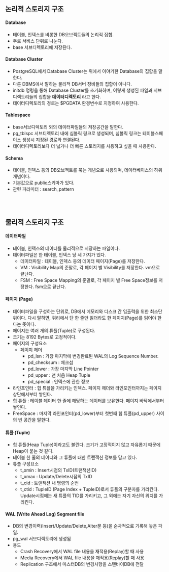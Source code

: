 ## 논리적 스토리지 구조

#### Database
- 테이블, 인덱스를 비롯한 DB오브젝트들의 논리적 집합.
- 주로 서비스 단위로 나눈다.
- base 서브디렉토리에 저장된다.

#### Database Cluster
- PostgreSQL에서 Database Cluster는 위에서 이야기한 Database의 집합을 말한다.
- 다른 DBMS에서 말하는 물리적 DB서버 장비들의 집합이 아니다.
- initdb 명령을 통해 Database Cluster를 초기화하며, 이렇게 생성된 파일과 서브디렉토리들의 집합을 **데이터디렉토리** 라고 한다.
- 데이터디렉토리의 경로는 $PGDATA 환경변수로 지정하여 사용한다.

#### Tablespace 
- base서브디렉토리 외의  데이터파일들의 저장공간을 말한다.
- pg_tblspc 서브디렉토리 내에 심볼릭 링크로 생성되며, 심볼릭 링크는 테이블스페이스 생성시 지정된 경로와 연결된다.
- 데이터디렉토리보다 더 넓거나 더 빠른 스토리지를 사용하고 싶을 때 사용한다.

#### Schema
- 테이블, 인덱스 등의 DB오브젝트를 묶는 개념으로 사용되며, 데이터베이스의 하위개념이다.
- 기본값으로 public스키마가 있다.
- 관련 파라미터 : search_pattern

<br><br>
## 물리적 스토리지 구조

#### 데이터파일
- 테이블, 인덱스의 데이터를 물리적으로 저장하는 파일이다.
- 데이터파일은 한 테이블, 인덱스 당 세 가지가 있다.
  - 데이터파일 : 테이블, 인덱스 등의 데이터 페이지(Page)를 저장한다.
  - VM : Visibility Map의 준말로, 각 페이지 별 Visibility를 저장한다. vm으로 끝난다.
  - FSM : Free Space Mapping의 준말로, 각 페이지 별 Free Space정보를 저장한다. fsm으로 끝난다.

#### 페이지 (Page)
- 데이터파일을 구성하는 단위로, DB에서 메모리와 디스크 간 입출력을 위한 최소단위이다.
다시 말하면, 쿼리에서 단 한 줄만 읽더라도 한 페이지(Page)를 읽어야 한다는 뜻이다.
- 페이지는 여러 개의 튜플(Tuple)로 구성된다.
- 크기는 8192 Bytes로 고정적이다.
- 페이지의 구성요소
  - 페이지 헤더
    - pd_lsn : 가장 마지막에 변경완료된 WAL의 Log Sequence Number.
    - pd_checksum : 체크섬
    - pd_lower : 가장 마지막 Line Pointer
    - pd_upper : 맨 처음 Heap Tuple
    - pd_special : 인덱스에 관한 정보
 - 라인포인터 : 힙 튜플을 가리키는 인덱스. 페이지 헤더와 라인포인터까지는 페이지 상단에서부터 쌓인다.
 - 힙 튜플 : 테이블 데이터 한 줄에 해당하는 데이터를 보유한다. 페이지 바닥에서부터 쌓인다.
 - FreeSpace : 마지막 라인포인터(pd_lower)부터 첫번째 힙 튜플(pd_upper) 사이의 빈 공간을 말한다.
   
#### 튜플 (Tuple)
- 힙 튜플(Heap Tuple)이라고도 불린다. 크기가 고정적이지 않고 자유롭기 때문에 Heap이 붙는 것 같다.
- 테이블 한 줄의 데이터와 그 튜플에 대한 트랜잭션 정보를 담고 있다.
- 튜플 구성요소
  - t_xmin : Insert시점의 TxID(트랜잭션ID)
  - t_xmax : Update/Delete시점의 TxID
  - t_cid : 트랜잭션 내 명령의 순번
  - t_ctid : TupleID (Page Index + TupleID)로서 튜플의 구분자를 가리킨다. Update시점에는 새 튜플의 TID를 가리키고, 그 외에는 자기 자신의 위치를 가리킨다.

#### WAL (Write Ahead Log) Segment file
- DB의 변경이력(Insert/Update/Delete,Alter문 등)을 순차적으로 기록해 놓은 파일.
- pg_wal 서브디렉토리에 생성됨
- 용도
  - Crash Recovery에서 WAL file 내용을 재적용(Replay)할 때 사용
  - Media Recovery에서 WAL file 내용을 재적용(Replay)할 때 사용
  - Replication 구조에서 마스터DB의 변경사항을 스탠바이DB에 전달
